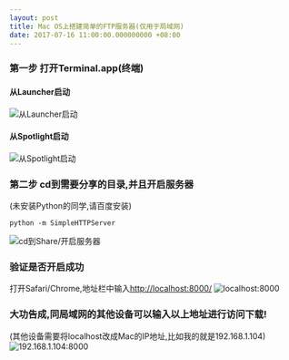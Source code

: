 ```yaml
---
layout: post
title: Mac OS上搭建简单的FTP服务器(仅用于局域网)
date: 2017-07-16 11:00:00.000000000 +08:00
---
```

### 第一步 打开Terminal.app(终端)
#### 从Launcher启动
![从Launcher启动](http://om2bks7xs.bkt.clouddn.com/2017-07-16-Mac-FTP-Launcher.png)
#### 从Spotlight启动
![从Spotlight启动](http://om2bks7xs.bkt.clouddn.com/2017-07-16-Mac-FTP-Spotlight.png)
### 第二步 cd到需要分享的目录,并且开启服务器
(未安装Python的同学,请百度安装)
````
python -m SimpleHTTPServer
````
![cd到Share/开启服务器](http://om2bks7xs.bkt.clouddn.com/2017-07-16-Mac-FTP-Terminal.png)
### 验证是否开启成功
打开Safari/Chrome,地址栏中输入[http://localhost:8000/](http://localhost:8000/)
![localhost:8000](http://om2bks7xs.bkt.clouddn.com/2017-07-16-Mac-FTP-localhost:8000.png)
### 大功告成,同局域网的其他设备可以输入以上地址进行访问下载!
(其他设备需要将localhost改成Mac的IP地址,比如我的就是192.168.1.104)
![192.168.1.104:8000](http://om2bks7xs.bkt.clouddn.com/2017-07-16-Mac-FTP-192.168.1.104:8000.jpeg)


